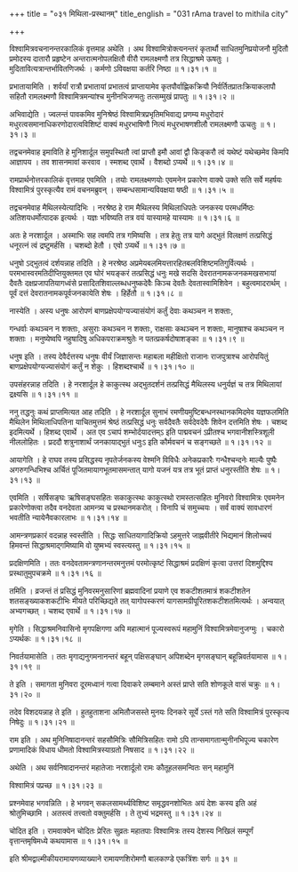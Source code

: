 +++
title = "०३१ मिथिला-प्रस्थानम्"
title_english = "031 rAma travel to mithila city"

+++


विश्वामित्रवचनानन्तरकालिकं वृत्तमाह अथेति । अथ विश्वामित्रोक्त्यनन्तरं
कृतार्थौ साधितमुनिप्रयोजनौ मुदितौ प्रमोदस्य दातारौ प्रहृष्टेन
अन्तरात्मनोपलक्षितौ वीरौ रामलक्ष्मणौ तत्र सिद्धाश्रमे ऊषतुः ।
मुदितावित्यत्रान्तर्भावितणिजर्थः । कर्मणो ऽविवक्षया कर्तरि निष्ठा  ॥ 
१।३१।१  ॥   

  

प्रभातायामिति । शर्वर्यां रात्रौ प्रभातायां प्रभातत्वं प्राप्तायामेव
कृतपौर्वाह्णिकक्रियौ निर्वर्तितप्रातःक्रियाकलापौ सहितौ रामलक्ष्मणौ
विश्वामित्रमन्यांश्च मुनीनभिजग्मतुः तत्सम्मुखं प्रापतुः  ॥  १।३१।२  ॥   

  

अभिवाद्येति । ज्वलन्तं पावकमिव मुनिश्रेष्ठं विश्वामित्रप्रभृतिमभिवाद्य
प्रणम्य मधुरोदारं मधुरत्वसमानाधिकरणोदारत्वविशिष्टं वाक्यं मधुरभाषिणौ
नित्यं मधुरभाषणशीलौ रामलक्ष्मणौ ऊचतुः  ॥  १।३१।३  ॥   

  

तद्वचनमेवाह इमाविति हे मुनिशार्दूल समुपस्थितौ त्वां प्राप्तौ इमौ आवां
द्वौ किङ्करौ त्वं यथेष्टं यथेच्छमेव किमपि आज्ञापय । तव शासनमावां करवाव ।
स्मशब्द एवार्थे । वैशब्दो ऽप्यर्थे  ॥  १।३१।४  ॥   

  

रामप्रार्थनोत्तरकालिकं वृत्तमाह एवमिति । तयोः रामलक्ष्मणयोः एवमनेन
प्रकारेण वाक्ये उक्ते सति सर्वे महर्षयः विश्वामित्रं पुरस्कृत्यैव रामं
वचनमब्रुवन् । सम्बन्धसामान्यविवक्षया षष्ठी  ॥  १।३१।५  ॥   

  

तद्वचनमेवाह मैथिलस्येत्यादिभिः । नरश्रेष्ठ हे राम मैथिलस्य मिथिलाधिपतेः
जनकस्य परमधर्मिष्ठः अतिशयधर्मोत्पादक इत्यर्थः । यज्ञः भविष्यति तत्र वयं
यास्यामहे यास्यामः  ॥  १।३१।६  ॥   

  

अतः हे नरशार्दूल । अस्माभिः सह त्वमपि तत्र गमिष्यसि । तत्र हेतुः तत्र
यागे अद्भुतं विलक्षणं तत्प्रसिद्धं धनूरत्नं त्वं द्रष्टुमर्हसि । चशब्दो
हेतौ । एवो ऽप्यर्थे  ॥  १।३१।७  ॥   

  

धनुषो ऽद्भुतत्वं दर्शयन्नाह तदिति । हे नरश्रेष्ठ
अप्रमेयबलमियत्तारहितबलविशिष्टमतिगुर्वित्यर्थः ।
परमभास्वरमतिदीप्तियुक्तमत एव घोरं भयङ्करं तत्प्रसिद्धं धनुः मखे सदसि
देवरातनामकजनकमखसभायां दैवतैः दक्षप्रजापतियागध्वंसे
प्रसादितशिवाल्लब्धधनुष्कदेवैः किञ्च देवतैः देवतास्वामिशिवेन ।
बहुत्वमादरार्थम् । पूर्वं दत्तं देवरातनामकपूर्वजनकायेति शेषः । हिर्हेतौ
 ॥  १।३१।८  ॥   

  

नास्येति । अस्य धनुषः आरोपणं बाणप्रक्षेपयोग्यज्यासंयोगं कर्तुं देवाः
कथञ्चन न शक्ताः,  

गन्धर्वाः कथञ्चन न शक्ताः, असुराः कथञ्चन न शक्ताः, राक्षसाः कथञ्चन न
शक्ताः, मानुषाश्च कथञ्चन न शक्ताः । मनुष्येष्वपि नहुषादिषु
अधिकपराक्रमश्रुतेः न पतत्प्रकर्षदोषाशङ्का  ॥  १।३१।९  ॥   

  

धनुष इति । तस्य देवैर्दत्तस्य धनुषः वीर्यं जिज्ञासन्तः महाबला महीक्षितो
राजानः राजपुत्राश्च आरोपयितुं बाणप्रक्षेपयोग्यज्यासंयोगं कर्तुं न शेकुः
। हिशब्दश्चार्थे  ॥  १।३१।१०  ॥   

  

उपसंहरन्नाह तदिति । हे नरशार्दूल हे काकुत्स्थ अद्भुतदर्शनं तत्प्रसिद्धं
मैथिलस्य धनुर्यज्ञं च तत्र मिथिलायां द्रक्ष्यसि  ॥  १।३१।११  ॥   

  

ननु तद्धनुः कथं प्राप्तमित्यत आह तदिति । हे नरशार्दूल सुनाभं
रमणीयमुष्टिबन्धनस्थानकमिदमेव यज्ञफलमिति मैथिलेन मिथिलाधिपतिना
याचितमुत्तमं श्रेष्ठं तत्प्रसिद्धं धनुः सर्वदैवतैः सर्वदेवदेवैः शिवेन
दत्तमिति शेषः । चशब्द इदमित्यर्थे । हिशब्द एवार्थे । अत एव ऽचापं
शम्भोर्दयादत्तम्ऽ इति पाद्मवचनं ऽप्रीतश्च भगवानीशस्त्रिशूली नीललोहितः ।
प्रददौ शत्रुनाशार्थं जनकायाद्भुतं धनुःऽ इति कौर्मवचनं च सङ्गच्छते  ॥ 
१।३१।१२  ॥   

  

आयागेति । हे राघव तस्य प्रसिद्धस्य नृपतेर्जनकस्य वेश्मनि विविधैः
अनेकप्रकारैः गन्धैश्चन्दनेः माल्यैः पुष्पैः अगरुगन्धिभिश्च अर्चितं
पूजितमायागभूतमासमन्तात् यागो यजनं यत्र तत्र भूतं प्राप्तं धनुरस्तीति
शेषः  ॥  १।३१।१३  ॥   

  

एवमिति । सर्षिसङ्घः ऋषिसङ्घसहितः सकाकुत्स्थः काकुत्स्थो रामस्तत्सहितः
मुनिवरो विश्वामित्रः एवमनेन प्रकारेणोक्त्वा तदैव वनदेवता आमन्त्र्य च
प्रस्थानमकरोत् । विनापि चं समुच्चयः । सर्वं वाक्यं सावधारणं भवतीति
न्यायेनैवकारलाभः  ॥  १।३१।१४  ॥   

  

आमन्त्रणप्रकारं वदन्नाह स्वस्तीति । सिद्धः साधितयागादिक्रियो ऽहमुत्तरे
जाह्नवीतीरे भिद्यमानं शिलोच्चयं हिमवन्तं सिद्धाश्रमाद्गमिष्यामि वो
युष्मभ्यं स्वस्त्यस्तु  ॥  १।३१।१५  ॥   

  

प्रदक्षिणमिति । ततः वनदेवतामन्त्रणानन्तरमनुत्तमं परमोत्कृष्टं
सिद्धाश्रमं प्रदक्षिणं कृत्वा उत्तरां दिशमुद्दिश्य प्रस्थातुमुपचक्रमे  ॥ 
१।३१।१६  ॥   

  

तमिति । व्रजन्तं तं प्रसिद्धं मुनिवरमनुसारिणां ब्रह्मवादिनां प्रयाणे एव
शकटीशतमात्रं शकटीशतेन शतसङ्ख्याकशकटीभिः मीयते परिच्छिद्यते तत्
यागोपस्करणं यागसामग्रीपूरितशकटीशतमित्यर्थः । अन्वयात् अभ्यगच्छत् । चशब्द
एवार्थे  ॥  १।३१।१७  ॥   

  

मृगेति । सिद्धाश्रमनिवासिनो मृगपक्षिगणा अपि महात्मानं पूज्यस्वरूपं
महामुनिं विश्वामित्रमेवानुजग्मुः । चकारो ऽप्यर्थकः  ॥  १।३१।१८  ॥   

  

निवर्तयामासेति । ततः मृगाद्यनुगमनानन्तरं बहून् पक्षिसङ्घान् अपिशब्देन
मृगसङ्घान् बहून्निवर्तयामास  ॥  १।३१।१९  ॥   

  

ते इति । समागता मुनिवरा दूरमध्वानं गत्वा दिवाकरे लम्बमाने अस्तं प्राप्ते
सति शोणकूले वासं चक्रुः  ॥  १।३१।२०  ॥   

  

तदेव विशदयन्नाह ते इति । हुतहुताशना अमितौजसस्ते मुनयः दिनकरे सूर्ये
ऽस्तं गते सति विश्वामित्रं पुरस्कृत्य निषेदुः  ॥  १।३१।२१  ॥   

  

राम इति । अथ मुनिनिषादानन्तरं सहसौमित्रिः सौमित्रिसहितः रामो ऽपि
तान्समागतान्मुनीनभिपूज्य चकारेण प्रणामादिकं विधाय धीमतो
विश्वामित्रस्याग्रतो निषसाद  ॥  १।३१।२२  ॥   

  

अथेति । अथ सर्वनिषादानन्तरं महातेजाः नरशार्दूलो रामः कौतूहलसमन्वितः सन्
महामुनिं  

विश्वामित्रं पप्रच्छ  ॥  १।३१।२३  ॥   

  

प्रश्नमेवाह भगवन्निति । हे भगवन् सकलसामर्थ्यविशिष्ट समृद्धवनशोभितः अयं
देशः कस्य इति अहं श्रोतुमिच्छामि । अतस्त्वं तत्त्वतो वक्तुमर्हसि । ते
तुभ्यं भद्रमस्तु  ॥  १।३१।२४  ॥   

  

चोदित इति । रामवाक्येन चोदितः प्रेरितः सुव्रतः महातपाः विश्वामित्रः तस्य
देशस्य निखिलं सम्पूर्णं वृत्तान्तमृषिमध्ये कथयामास  ॥  १।३१।१५  ॥   

  

इति श्रीमद्वाल्मीकीयरामायणव्याख्याने रामायणशिरोमणौ बालकाण्डे एकत्रिंशः
सर्गः  ॥  ३१  ॥   

  

  


